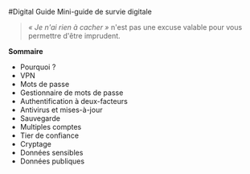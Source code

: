 #Digital Guide
Mini-guide de survie digitale

> *« Je n'ai rien à cacher »* n'est pas une excuse valable pour vous permettre d'être imprudent.

**Sommaire**

- Pourquoi ?
- VPN
- Mots de passe
- Gestionnaire de mots de passe
- Authentification à deux-facteurs
- Antivirus et mises-à-jour
- Sauvegarde
- Multiples comptes
- Tier de confiance
- Cryptage
- Données sensibles
- Données publiques